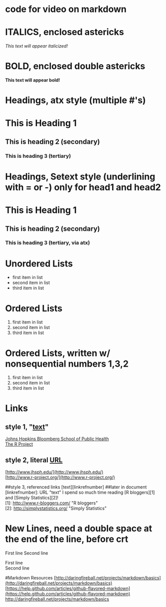 # code for video on markdown

# ITALICS, enclosed astericks
*This text will appear italicized!*
        
# BOLD, enclosed double astericks
**This text will appear bold!**

# Headings, atx style (multiple #'s)
# This is Heading 1
## This is heading 2 (secondary)
### This is heading 3 (tertiary)

# Headings, Setext style (underlining with = or -) only for head1 and head2
This is Heading 1
=================
This is heading 2 (secondary)
-----------------------------
### This is heading 3 (tertiary, via atx)


# Unordered Lists
- first item in list
- second item in list
- third item in list

# Ordered Lists
1. first item in list
2. second item in list
3. third item in list

# Ordered Lists, written w/ nonsequential numbers 1,3,2
1. first item in list
3. second item in list
2. third item in list


# Links
## style 1, "[text](URL)"
[Johns Hopkins Bloomberg School of Public Health](http://www.jhsph.edu/)  
[The R Project](http://www.r-project.org/)  

## style 2, literal [URL](URL)
[http://www.jhsph.edu/](http://www.jhsph.edu/)  
[http://www.r-project.org/](http://www.r-project.org/)  

##style 3, referenced links [text][linkrefnumber]
##later in document [linkrefnumber]: URL  "text"
I spend so much time reading [R bloggers][1] and [Simply Statistics][2]!  
[1]: http://www.r-bloggers.com/    "R bloggers"  
[2]: http://simplystatistics.org/  "Simply Statistics"  

# New Lines, need a double space at the end of the line, before crt
First line
Second line

First line  
Second line  


#Markdown Resources
[http://daringfireball.net/projects/markdown/basics](http://daringfireball.net/projects/markdown/basics)  
[https://help.github.com/articles/github-flavored-markdown](https://help.github.com/articles/github-flavored-markdown)
http://daringfireball.net/projects/markdown/basics



